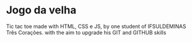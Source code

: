 # Jogo da velha
Tic tac toe made with HTML, CSS e JS, by one student of IFSULDEMINAS Três Corações. with the aim to upgrade his GIT and GITHUB skills
